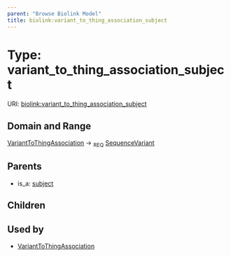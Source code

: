 ```yaml
---
parent: "Browse Biolink Model"
title: biolink:variant_to_thing_association_subject
---
```


# Type: variant_to_thing_association_subject




URI: [biolink:variant_to_thing_association_subject](https://w3id.org/biolink/vocab/variant_to_thing_association_subject)


## Domain and Range

[VariantToThingAssociation](VariantToThingAssociation.md) ->  <sub>REQ</sub> [SequenceVariant](SequenceVariant.md)

## Parents

 *  is_a: [subject](subject.md)

## Children


## Used by

 * [VariantToThingAssociation](VariantToThingAssociation.md)
